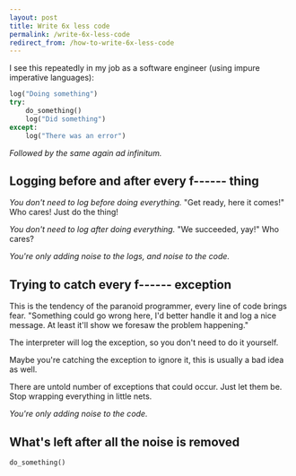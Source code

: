 ```yaml
---
layout: post
title: Write 6x less code
permalink: /write-6x-less-code
redirect_from: /how-to-write-6x-less-code
---
```

I see this repeatedly in my job as a software engineer (using impure imperative
languages):

```python
log("Doing something")
try:
    do_something()
    log("Did something")
except:
    log("There was an error")
```
_Followed by the same again ad infinitum._

## Logging before and after every f------ thing

_You don't need to log before doing everything._ "Get ready, here it comes!"
Who cares! Just do the thing!

_You don't need to log after doing everything._ "We succeeded, yay!" Who cares?

_You're only adding noise to the logs, and noise to the code._

## Trying to catch every f------ exception

This is the tendency of the paranoid programmer, every line of code brings
fear. "Something could go wrong here, I'd better handle it and log a nice
message. At least it'll show we foresaw the problem happening."

The interpreter will log the exception, so you don't need to do it yourself.

Maybe you're catching the exception to ignore it, this is usually a bad idea as
well.

There are untold number of exceptions that could occur. Just let them be. Stop
wrapping everything in little nets.

_You're only adding noise to the code._

## What's left after all the noise is removed

```python
do_something()
```
